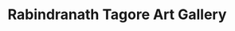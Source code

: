 ---
title: "Rabindranath Tagore Art Gallery"
url: /nagpur/rabindranath-tagore-art-gallery/
shop: art
---